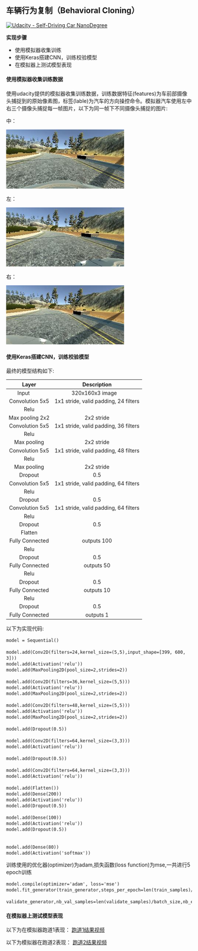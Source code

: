 ## **车辆行为复制（Behavioral Cloning）** 
[![Udacity - Self-Driving Car NanoDegree](https://s3.amazonaws.com/udacity-sdc/github/shield-carnd.svg)](http://www.udacity.com/drive)

**实现步骤**

* 使用模拟器收集训练
* 使用Keras搭建CNN，训练校验模型
* 在模拟器上测试模型表现

[//]: # (Image References)

[image1]: ./image/bias_iamge.png
[image2]: ./image/image2.png "Grayscaling"
[image3]: ./image/image3.png "Recovery Image"
[image4]: ./image/image4.jpg "Recovery Image"
[image5]: ./image/image5.jpg "Recovery Image"
[image6]: ./image/image6.jpg "Normal Image"
[image7]: ./examples/placeholder_small.png "Flipped Image"


#### 使用模拟器收集训练数据

使用udacity提供的模拟器收集训练数据，训练数据特征(features)为车前部摄像头捕捉到的原始像素图，标签(lable)为汽车的方向操控命令。模拟器汽车使用左中右三个摄像头捕捉每一帧图片，以下为同一帧下不同摄像头捕捉的图片:

中：

![alt text][image4]

左：

![alt text][image5]

右：

![alt text][image6]

#### 使用Keras搭建CNN，训练校验模型
最终的模型结构如下:

| Layer         		|     Description	        					| 
|:---------------------:|:---------------------------------------------:| 
| Input         		| 320x160x3 image   							    | 
| Convolution 5x5     	| 1x1 stride, valid padding, 24 filters 	|
| Relu					|												|
| Max pooling 2x2	      	| 2x2 stride				    |
| Convolution 5x5	    | 1x1 stride, valid padding, 36 filters   |
| Relu          		|       									    |
|Max pooling     		| 2x2 stride					|
| Convolution 5x5	    | 1x1 stride, valid padding, 48 filters   |
| Relu          		|       									    |
|Max pooling     		| 2x2 stride					|
|Dropout     		| 0.5					|
| Convolution 5x5	    | 1x1 stride, valid padding, 64 filters   |
| Relu          		|       									    |
|Dropout     		| 0.5					|
| Convolution 5x5	    | 1x1 stride, valid padding, 64 filters   |
| Relu          		|       									    |
|Dropout     		| 0.5					|
|Flatten				| 									|
|Fully Connected    	| outputs 100					                |
| Relu          		|       									    |
|Dropout     		| 0.5					|
|Fully Connected    	| outputs 50					                |
| Relu          		|       									    |
|Dropout     		| 0.5					|
|Fully Connected    	| outputs 10					                |
| Relu          		|       									    |
|Dropout     		| 0.5					|
|Fully Connected    	| outputs 1					                |

以下为实现代码:

```
model = Sequential()

model.add(Conv2D(filters=24,kernel_size=(5,5),input_shape=[399, 600, 3]))
model.add(Activation('relu'))
model.add(MaxPooling2D(pool_size=2,strides=2))

model.add(Conv2D(filters=36,kernel_size=(5,5)))
model.add(Activation('relu'))
model.add(MaxPooling2D(pool_size=2,strides=2))

model.add(Conv2D(filters=48,kernel_size=(5,5)))
model.add(Activation('relu'))
model.add(MaxPooling2D(pool_size=2,strides=2))

model.add(Dropout(0.5))

model.add(Conv2D(filters=64,kernel_size=(3,3)))
model.add(Activation('relu'))

model.add(Dropout(0.5))

model.add(Conv2D(filters=64,kernel_size=(3,3)))
model.add(Activation('relu'))

model.add(Flatten())
model.add(Dense(200))
model.add(Activation('relu'))
model.add(Dropout(0.5))

model.add(Dense(100))
model.add(Activation('relu'))
model.add(Dropout(0.5))


model.add(Dense(80))
model.add(Activation('softmax'))

```
训练使用的优化器(optimizer)为adam,损失函数(loss function)为mse,一共进行5 epoch训练
```
model.compile(optimizer='adam', loss='mse')
model.fit_generator(train_generator,steps_per_epoch=len(train_samples)/batch_size,validation_data=\
          validate_generator,nb_val_samples=len(validate_samples)/batch_size,nb_epoch=5)
```
#### 在模拟器上测试模型表现

以下为在模拟器跑道1表现：
[跑道1结果视频](./run1.mp4)

以下为模拟器在跑道2表现：
[跑道2结果视频](./run2.mp4)

